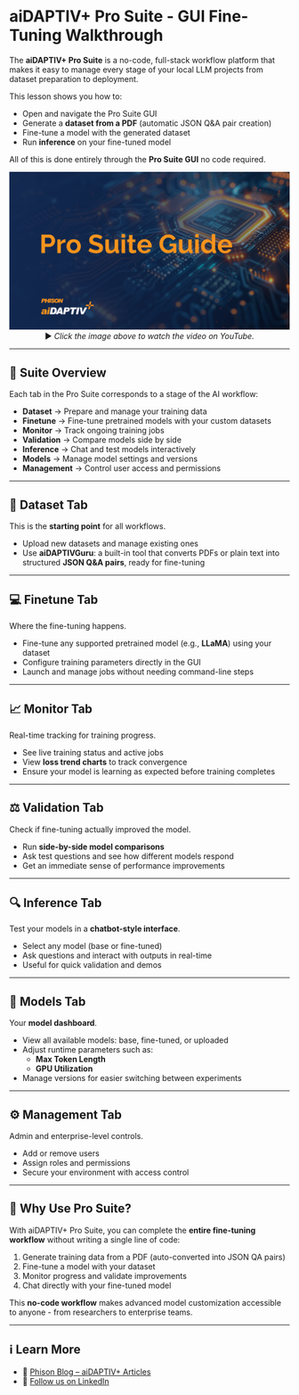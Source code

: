 # aiDAPTIV+ Pro Suite - GUI Fine-Tuning Walkthrough

The **aiDAPTIV+ Pro Suite** is a no-code, full-stack workflow platform that makes it easy to manage every stage of your local LLM projects from dataset preparation to deployment.  

This lesson shows you how to:
- Open and navigate the Pro Suite GUI  
- Generate a **dataset from a PDF** (automatic JSON Q&A pair creation)  
- Fine-tune a model with the generated dataset  
- Run **inference** on your fine-tuned model  

All of this is done entirely through the **Pro Suite GUI** no code required.  

<p align="center">
  <a href="https://youtu.be/kqxzJa7f0H0">
    <img src="https://github.com/aiDAPTIV-Phison/aiDAPTIV-Training-Course/blob/a129d0f042437405c54d6a751843eefa4715b824/assets/Pro_Suite_Guide.png" width="600" alt="Pro Suite Fine-Tuning Guide">
  </a>  
  <br>
  ▶️ <em>Click the image above to watch the video on YouTube.</em>
</p>

---

## 🧭 Suite Overview
Each tab in the Pro Suite corresponds to a stage of the AI workflow:

- **Dataset** → Prepare and manage your training data  
- **Finetune** → Fine-tune pretrained models with your custom datasets  
- **Monitor** → Track ongoing training jobs  
- **Validation** → Compare models side by side  
- **Inference** → Chat and test models interactively  
- **Models** → Manage model settings and versions  
- **Management** → Control user access and permissions  

---

## 📄 Dataset Tab
This is the **starting point** for all workflows.

- Upload new datasets and manage existing ones  
- Use **aiDAPTIVGuru**: a built-in tool that converts PDFs or plain text into structured **JSON Q&A pairs**, ready for fine-tuning  

---

## 💻 Finetune Tab
Where the fine-tuning happens.

- Fine-tune any supported pretrained model (e.g., **LLaMA**) using your dataset  
- Configure training parameters directly in the GUI  
- Launch and manage jobs without needing command-line steps  

---

## 📈 Monitor Tab
Real-time tracking for training progress.

- See live training status and active jobs  
- View **loss trend charts** to track convergence  
- Ensure your model is learning as expected before training completes  

---

## ⚖️ Validation Tab
Check if fine-tuning actually improved the model.

- Run **side-by-side model comparisons**  
- Ask test questions and see how different models respond  
- Get an immediate sense of performance improvements  

---

## 🔍 Inference Tab
Test your models in a **chatbot-style interface**.

- Select any model (base or fine-tuned)  
- Ask questions and interact with outputs in real-time  
- Useful for quick validation and demos  

---

## 💚 Models Tab
Your **model dashboard**.

- View all available models: base, fine-tuned, or uploaded  
- Adjust runtime parameters such as:  
  - **Max Token Length**  
  - **GPU Utilization**  
- Manage versions for easier switching between experiments  

---

## ⚙️ Management Tab
Admin and enterprise-level controls.

- Add or remove users  
- Assign roles and permissions  
- Secure your environment with access control  

---

## 🎯 Why Use Pro Suite?
With aiDAPTIV+ Pro Suite, you can complete the **entire fine-tuning workflow** without writing a single line of code:  

1. Generate training data from a PDF (auto-converted into JSON QA pairs)  
2. Fine-tune a model with your dataset  
3. Monitor progress and validate improvements  
4. Chat directly with your fine-tuned model  

This **no-code workflow** makes advanced model customization accessible to anyone - from researchers to enterprise teams.  

---

## ℹ️ Learn More
- 📖 [Phison Blog – aiDAPTIV+ Articles](https://phisonblog.com/category/ai)  
- 💼 [Follow us on LinkedIn](https://www.linkedin.com/company/phison-electronics) 



